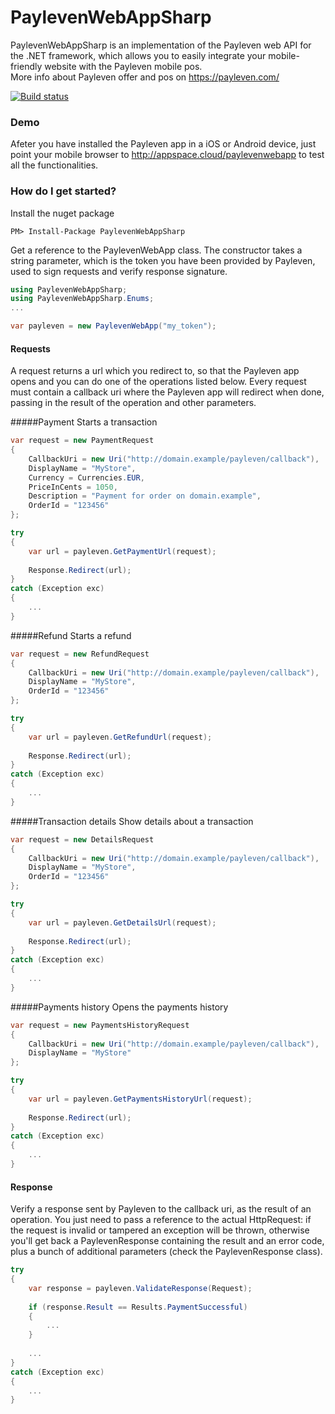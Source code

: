# PaylevenWebAppSharp
PaylevenWebAppSharp is an implementation of the Payleven web API for the .NET framework, which allows you to easily integrate your mobile-friendly website with the Payleven mobile pos.<br />
More info about Payleven offer and pos on https://payleven.com/

[![Build status](https://ci.appveyor.com/api/projects/status/a362pwpp7k3onyah?svg=true)](https://ci.appveyor.com/project/petrhaus/paylevenwebappsharp)

### Demo

Afeter you have installed the Payleven app in a iOS or Android device, just point your mobile browser to http://appspace.cloud/paylevenwebapp to test all the functionalities.

### How do I get started?

Install the nuget package

    PM> Install-Package PaylevenWebAppSharp

Get a reference to the PaylevenWebApp class. The constructor takes a string parameter, which is the token you have been provided by Payleven, used to sign requests and verify response signature.

```csharp
using PaylevenWebAppSharp;
using PaylevenWebAppSharp.Enums;
...

var payleven = new PaylevenWebApp("my_token");
```

#### Requests
A request returns a url which you redirect to, so that the Payleven app opens and you can do one of the operations listed below.
Every request must contain a callback uri where the Payleven app will redirect when done, passing in the result of the operation and other parameters.

#####Payment
Starts a transaction

```csharp
var request = new PaymentRequest
{
    CallbackUri = new Uri("http://domain.example/payleven/callback"),
    DisplayName = "MyStore",
    Currency = Currencies.EUR,
    PriceInCents = 1050,
    Description = "Payment for order on domain.example",
    OrderId = "123456"
};

try
{
    var url = payleven.GetPaymentUrl(request);
            
    Response.Redirect(url);
}
catch (Exception exc)
{
    ...
}
```

#####Refund
Starts a refund

```csharp
var request = new RefundRequest
{
    CallbackUri = new Uri("http://domain.example/payleven/callback"),
    DisplayName = "MyStore",
    OrderId = "123456"
};

try
{
    var url = payleven.GetRefundUrl(request);
            
    Response.Redirect(url);
}
catch (Exception exc)
{
    ...
}
```

#####Transaction details
Show details about a transaction

```csharp
var request = new DetailsRequest
{
    CallbackUri = new Uri("http://domain.example/payleven/callback"),
    DisplayName = "MyStore",
    OrderId = "123456"
};

try
{
    var url = payleven.GetDetailsUrl(request);
            
    Response.Redirect(url);
}
catch (Exception exc)
{
    ...
}
```

#####Payments history
Opens the payments history

```csharp
var request = new PaymentsHistoryRequest
{
    CallbackUri = new Uri("http://domain.example/payleven/callback"),
    DisplayName = "MyStore"
};

try
{
    var url = payleven.GetPaymentsHistoryUrl(request);
            
    Response.Redirect(url);
}
catch (Exception exc)
{
    ...
}
```

#### Response
Verify a response sent by Payleven to the callback uri, as the result of an operation.
You just need to pass a reference to the actual HttpRequest: if the request is invalid or tampered an exception will be thrown, otherwise you'll get back a PaylevenResponse containing the result and an error code, plus a bunch of additional parameters (check the PaylevenResponse class).

```csharp
try
{
    var response = payleven.ValidateResponse(Request);
    
    if (response.Result == Results.PaymentSuccessful)
    {
        ...
    }
    
    ...
}
catch (Exception exc)
{
    ...
}
```
